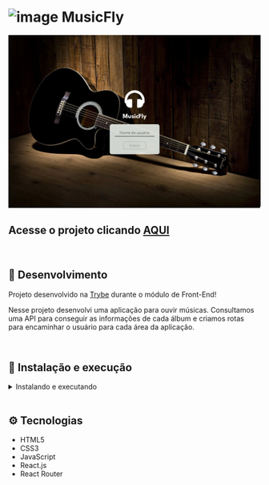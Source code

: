 # ![image](https://user-images.githubusercontent.com/18033491/209581807-6332648f-15f4-4c6c-941e-0d46334fe65b.png) MusicFly

![Preview Projeto](./src/images/preview.png)

## Acesse o projeto clicando <a href="https://eliedson1979.github.io/musicfly/">AQUI</a>

<br />

## 📡 Desenvolvimento

Projeto desenvolvido na <a href="https://betrybe.com/" target="_blank">Trybe</a> durante o módulo de Front-End!

Nesse projeto desenvolvi uma aplicação para ouvir músicas. Consultamos uma API para conseguir as informações de cada álbum e criamos rotas para encaminhar o usuário para cada área da aplicação. 

<br />

## 🚀 Instalação e execução

  <details>
    <summary>Instalando e executando</summary>
    <br />

### 1 - Clone o repositório:

```
git clone git@github.com:Eliedson1979/musicfly.git
```

### 2 - Apos ter o repositório clonado em sua maquina, execute este comando para acessar a pasta do projeto:

```sh
cd musicfly
```

### 3 - Dentro da pasta do projeto, execute o comando abaixo para instalar as dependências do projeto:

Caso utilize o npm:

```sh
npm install
```

Caso utilize o yarn:

```sh
yarn install
```

### 4 - Dentro da pasta do projeto, execute o comando abaixo para iniciar o servidor do projeto:

Caso utilize o npm:

```sh
npm start
```

Caso utilize o yarn:

```sh
yarn start
```

### 5 - Acesse a aplicação:

Abrindo na porta padrão que o React usa: <http://localhost:3000/> em seu navegador.

  </details>
<br />

## ⚙️ Tecnologias

* HTML5
* CSS3
* JavaScript
* React.js
* React Router

